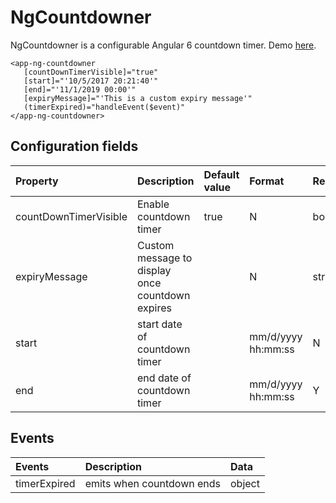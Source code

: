 # NgCountdowner

NgCountdowner is a configurable Angular 6 countdown timer. Demo [here](https://ng-countdowner.firebaseapp.com/).



```
<app-ng-countdowner
   [countDownTimerVisible]="true"
   [start]="'10/5/2017 20:21:40'"
   [end]="'11/1/2019 00:00'"
   [expiryMessage]="'This is a custom expiry message'"
   (timerExpired)="handleEvent($event)"
</app-ng-countdowner>
```

## Configuration fields
| Property              | Description                                      | Default value | Format             | Required | Data type |
| :-------------------- | :----------------------------------------------- | :------------ | :----------------- | :------- | :-------- |
| countDownTimerVisible | Enable countdown timer                           | true          | N                  | boolean  |
| expiryMessage         | Custom message to display once countdown expires |               | N                  | string   |
| start                 | start date of countdown timer                    |               | mm/d/yyyy hh:mm:ss | N        | string    |
| end                   | end date of countdown timer                      |               | mm/d/yyyy hh:mm:ss | Y        | string    |

## Events
| Events       | Description               | Data   |
| :----------- | :------------------------ | :----- |
| timerExpired | emits when countdown ends | object |


